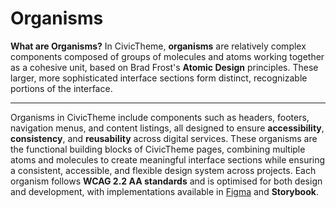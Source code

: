 # Organisms

**What are Organisms?** In CivicTheme, **organisms** are relatively complex components composed of groups of molecules and atoms working together as a cohesive unit, based on Brad Frost's **Atomic Design** principles. These larger, more sophisticated interface sections form distinct, recognizable portions of the interface.&#x20;

***

Organisms in CivicTheme include components such as headers, footers, navigation menus, and content listings, all designed to ensure **accessibility**, **consistency**, and **reusability** across digital services. These organisms are the functional building blocks of CivicTheme pages, combining multiple atoms and molecules to create meaningful interface sections while ensuring a consistent, accessible, and flexible design system across projects. Each organism follows **WCAG 2.2 AA standards** and is optimised for both design and development, with implementations available in [Figma](https://www.figma.com/design/nXTZFR1mKPLExtEbYtazzD/CivicTheme--Design-System-v1.9.0?node-id=0-1\&t=b83UZlIpwPkLMi9E-1) and **Storybook**.
